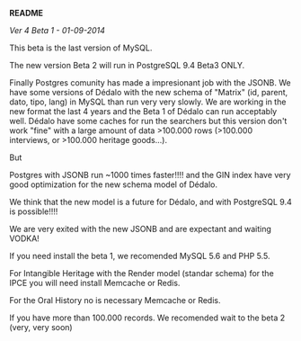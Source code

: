 **README**

*Ver 4 Beta 1 - 01-09-2014*

This beta is the last version of MySQL.

The new version Beta 2 will run in PostgreSQL 9.4 Beta3 ONLY.

Finally Postgres comunity has made a impresionant job with the JSONB. We have some versions of Dédalo with the new schema of "Matrix" (id, parent, dato, tipo, lang) in MySQL than run very very slowly. We are working in the new format the last 4 years and the Beta 1 of Dédalo can run acceptably well. Dédalo have some caches for run the searchers but this version don't work "fine" with a large amount of data >100.000 rows (>100.000 interviews, or >100.000 heritage goods...).

But

Postgres with JSONB run ~1000 times faster!!!! and the GIN index have very good optimization for the new schema model of Dédalo.

We think that the new model is a future for Dédalo, and with PostgreSQL 9.4 is possible!!!!

We are very exited with the new JSONB and are expectant and waiting VODKA!

If you need install the beta 1, we recomended MySQL 5.6 and PHP 5.5.

For Intangible Heritage with the Render model (standar schema) for the IPCE you will need install Memcache or Redis.

For the Oral History no is necessary Memcache or Redis.

If you have more than 100.000 records. We recomended wait to the beta 2 (very, very soon)


